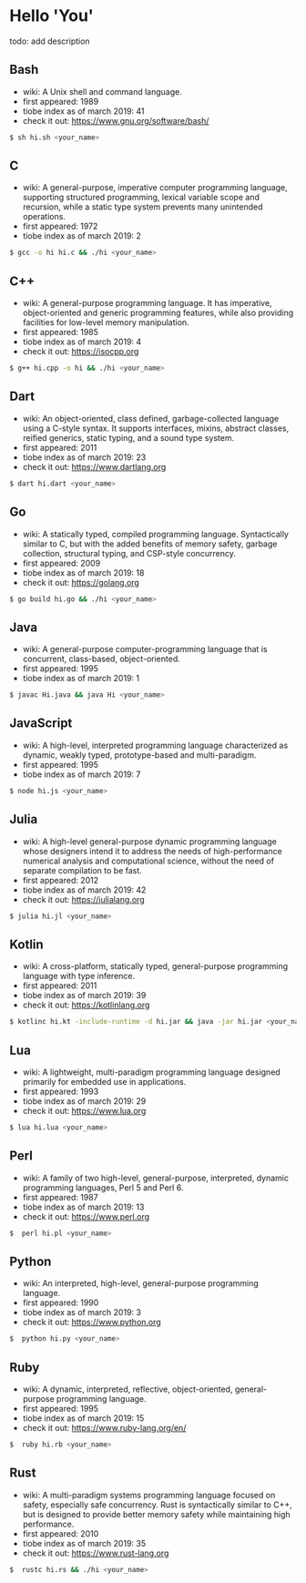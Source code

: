 # Hello 'You'

todo: add description

## Bash

  - wiki: A Unix shell and command language.
  - first appeared: 1989
  - tiobe index as of march 2019: 41
  - check it out: https://www.gnu.org/software/bash/

```sh
$ sh hi.sh <your_name>
```

## C

  - wiki: A general-purpose, imperative computer programming language, supporting structured programming, lexical variable scope and recursion, while a static type system prevents many unintended operations.
  - first appeared: 1972
  - tiobe index as of march 2019: 2

```sh
$ gcc -o hi hi.c && ./hi <your_name>
```

## C++

  - wiki: A general-purpose programming language. It has imperative, object-oriented and generic programming features, while also providing facilities for low-level memory manipulation.
  - first appeared: 1985
  - tiobe index as of march 2019: 4
  - check it out: https://isocpp.org

```sh
$ g++ hi.cpp -o hi && ./hi <your_name>
```

## Dart

  - wiki: An object-oriented, class defined, garbage-collected language using a C-style syntax. It supports interfaces, mixins, abstract classes, reified generics, static typing, and a sound type system.
  - first appeared: 2011
  - tiobe index as of march 2019: 23
  - check it out: https://www.dartlang.org

```sh
$ dart hi.dart <your_name>
```

## Go

  - wiki: A statically typed, compiled programming language. Syntactically similar to C, but with the added benefits of memory safety, garbage collection, structural typing, and CSP-style concurrency.
  - first appeared: 2009
  - tiobe index as of march 2019: 18
  - check it out: https://golang.org

```sh
$ go build hi.go && ./hi <your_name>
```

## Java

  - wiki: A general-purpose computer-programming language that is concurrent, class-based, object-oriented.
  - first appeared: 1995
  - tiobe index as of march 2019: 1

```sh
$ javac Hi.java && java Hi <your_name>
```

## JavaScript

  - wiki: A high-level, interpreted programming language characterized as dynamic, weakly typed, prototype-based and multi-paradigm.
  - first appeared: 1995
  - tiobe index as of march 2019: 7

```sh
$ node hi.js <your_name>
```

## Julia

  - wiki: A high-level general-purpose dynamic programming language whose designers intend it to address the needs of high-performance numerical analysis and computational science, without the need of separate compilation to be fast.
  - first appeared: 2012
  - tiobe index as of march 2019: 42
  - check it out: https://julialang.org

```sh
$ julia hi.jl <your_name>
```

## Kotlin

  - wiki: A cross-platform, statically typed, general-purpose programming language with type inference.
  - first appeared: 2011
  - tiobe index as of march 2019: 39
  - check it out: https://kotlinlang.org

```sh
$ kotlinc hi.kt -include-runtime -d hi.jar && java -jar hi.jar <your_name>
```

## Lua

  - wiki: A lightweight, multi-paradigm programming language designed primarily for embedded use in applications.
  - first appeared: 1993
  - tiobe index as of march 2019: 29
  - check it out: https://www.lua.org

```sh
$ lua hi.lua <your_name>
```

## Perl

  - wiki: A family of two high-level, general-purpose, interpreted, dynamic programming languages, Perl 5 and Perl 6.
  - first appeared: 1987
  - tiobe index as of march 2019: 13
  - check it out: https://www.perl.org

```sh
$  perl hi.pl <your_name>
```

## Python

  - wiki: An interpreted, high-level, general-purpose programming language.
  - first appeared: 1990
  - tiobe index as of march 2019: 3
  - check it out: https://www.python.org

```sh
$  python hi.py <your_name>
```

## Ruby

  - wiki: A dynamic, interpreted, reflective, object-oriented, general-purpose programming language.
  - first appeared: 1995
  - tiobe index as of march 2019: 15
  - check it out: https://www.ruby-lang.org/en/

```sh
$  ruby hi.rb <your_name>
```

## Rust

  - wiki: A multi-paradigm systems programming language focused on safety, especially safe concurrency. Rust is syntactically similar to C++, but is designed to provide better memory safety while maintaining high performance.
  - first appeared: 2010
  - tiobe index as of march 2019: 35
  - check it out: https://www.rust-lang.org

```sh
$  rustc hi.rs && ./hi <your_name>
```
